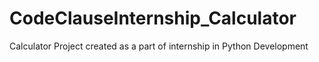 # CodeClauseInternship_Calculator
Calculator Project created as a part of internship in Python Development
